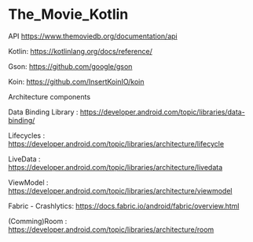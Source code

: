 # The_Movie_Kotlin

API https://www.themoviedb.org/documentation/api

Kotlin: https://kotlinlang.org/docs/reference/

Gson: https://github.com/google/gson

Koin: https://github.com/InsertKoinIO/koin



Architecture components

Data Binding Library : https://developer.android.com/topic/libraries/data-binding/

Lifecycles : https://developer.android.com/topic/libraries/architecture/lifecycle

LiveData : https://developer.android.com/topic/libraries/architecture/livedata

ViewModel : https://developer.android.com/topic/libraries/architecture/viewmodel

Fabric - Crashlytics: https://docs.fabric.io/android/fabric/overview.html

(Comming)Room : https://developer.android.com/topic/libraries/architecture/room
